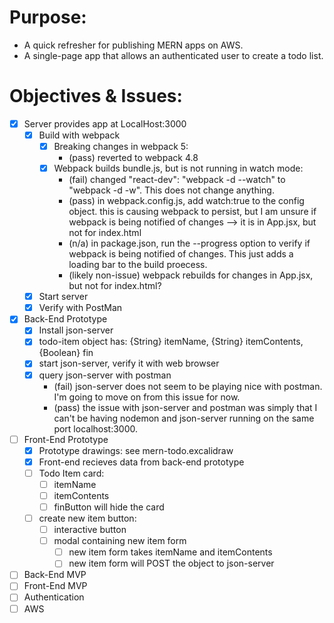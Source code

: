 # Purpose:
* A quick refresher for publishing MERN apps on AWS.
* A single-page app that allows an authenticated user to create a todo list.

# Objectives & Issues:
- [X] Server provides app at LocalHost:3000
  - [X] Build with webpack
    - [X] Breaking changes in webpack 5:
        * (pass) reverted to webpack 4.8
    - [X] Webpack builds bundle.js, but is not running in watch mode:
        * (fail) changed "react-dev": "webpack -d --watch" to "webpack -d -w". This does not change anything.
        * (pass) in webpack.config.js, add watch:true to the config object. this is causing webpack to persist, but I am unsure if webpack is being notified of changes --> it is in App.jsx, but not for index.html
        * (n/a) in package.json, run the --progress option to verify if webpack is being notified of changes. This just adds a loading bar to the build proecess.
        * (likely non-issue) webpack rebuilds for changes in App.jsx, but not for index.html? 
  - [X] Start server
  - [X] Verify with PostMan
- [X] Back-End Prototype
  - [X] Install json-server
  - [X] todo-item object has: {String} itemName, {String} itemContents, {Boolean} fin
  - [X] start json-server, verify it with web browser
  - [X] query json-server with postman
    * (fail) json-server does not seem to be playing nice with postman. I'm going
    to move on from this issue for now.
    * (pass) the issue with json-server and postman was simply that I can't be having nodemon and json-server running on the same port localhost:3000.
- [ ] Front-End Prototype
  - [X] Prototype drawings: see mern-todo.excalidraw
  - [X] Front-end recieves data from back-end prototype
  - [ ] Todo Item card:
    - [ ] itemName
    - [ ] itemContents
    - [ ] finButton will hide the card
  - [ ] create new item button:
    - [ ] interactive button
    - [ ] modal containing new item form
      - [ ] new item form takes itemName and itemContents
      - [ ] new item form will POST the object to json-server
- [ ] Back-End MVP
- [ ] Front-End MVP
- [ ] Authentication
- [ ] AWS
